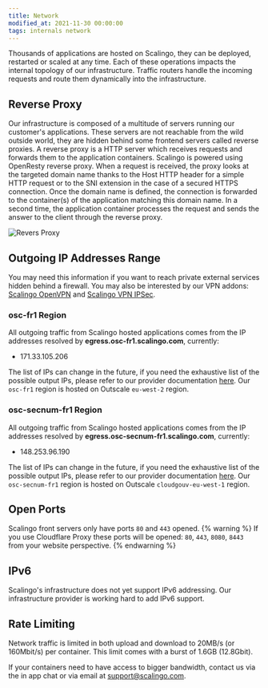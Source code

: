 ```yaml
---
title: Network
modified_at: 2021-11-30 00:00:00
tags: internals network
---
```


Thousands of applications are hosted on Scalingo, they can be deployed,
restarted or scaled at any time. Each of these operations impacts the internal
topology of our infrastructure. Traffic routers handle the incoming requests and
route them dynamically into the infrastructure.

## Reverse Proxy

Our infrastructure is composed of a multitude of servers running our customer's
applications. These servers are not reachable from the wild outside world, they
are hidden behind some frontend servers called reverse proxies. A reverse proxy
is a HTTP server which receives requests and forwards them to the application
containers. Scalingo is powered using OpenResty reverse proxy. When a request is
received, the proxy looks at the targeted domain name thanks to the Host HTTP
header for a simple HTTP request or to the SNI extension in the case of a
secured HTTPS connection. Once the domain name is defined, the connection is
forwarded to the container(s) of the application matching this domain name. In a
second time, the application container processes the request and sends the
answer to the client through the reverse proxy.

![Revers Proxy](https://cdn.scalingo.com/documentation/internals/reverse_proxies.svg)

## Outgoing IP Addresses Range

You may need this information if you want to reach private external services
hidden behind a firewall. You may also be interested by our VPN addons:
[Scalingo OpenVPN](https://scalingo.com/addons/scalingo-openvpn) and [Scalingo
VPN IPSec](https://scalingo.com/addons/scalingo-vpn-ipsec).

### osc-fr1 Region

All outgoing traffic from Scalingo hosted applications comes from the IP addresses
resolved by **egress.osc-fr1.scalingo.com**, currently:

- 171.33.105.206

The list of IPs can change in the future, if you need the exhaustive list of the possible
output IPs, please refer to our provider documentation
[here](https://docs.outscale.com/en/userguide/OUTSCALE-Public-IP-Addresses.html).
Our `osc-fr1` region is hosted on Outscale `eu-west-2` region.

### osc-secnum-fr1 Region

All outgoing traffic from Scalingo hosted applications comes from the IP addresses
resolved by **egress.osc-secnum-fr1.scalingo.com**, currently:

- 148.253.96.190

The list of IPs can change in the future, if you need the exhaustive list of the possible
output IPs, please refer to our provider documentation
[here](https://docs.outscale.com/en/userguide/OUTSCALE-Public-IP-Addresses.html).
Our `osc-secnum-fr1` region is hosted on Outscale `cloudgouv-eu-west-1` region.

## Open Ports
Scalingo front servers only have ports `80` and `443` opened.
{% warning %}
If you use Cloudflare Proxy these ports will be opened: `80`, `443`, `8080`, `8443` from your website perspective.
{% endwarning %}

## IPv6

Scalingo's infrastructure does not yet support IPv6 addressing. Our
infrastructure provider is working hard to add IPv6 support.

## Rate Limiting

Network traffic is limited in both upload and download to 20MB/s (or 160Mbit/s)
per container. This limit comes with a burst of 1.6GB (12.8Gbit).

If your containers need to have access to bigger bandwidth, contact us via the
in app chat or via email at [support@scalingo.com](mailto:support@scalingo.com).
